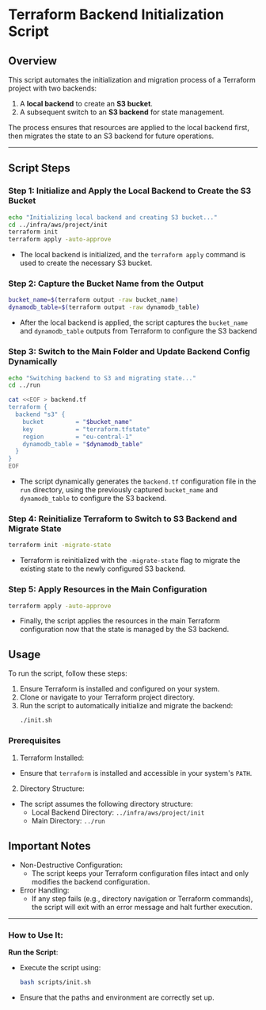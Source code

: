 # Terraform Backend Initialization Script

## Overview
This script automates the initialization and migration process of a Terraform project with two backends:
1. A **local backend** to create an **S3 bucket**.
2. A subsequent switch to an **S3 backend** for state management.

The process ensures that resources are applied to the local backend first, then migrates the state to an S3 backend for future operations.

---

## Script Steps

### Step 1: Initialize and Apply the Local Backend to Create the S3 Bucket
```bash
echo "Initializing local backend and creating S3 bucket..."
cd ../infra/aws/project/init
terraform init
terraform apply -auto-approve
```
* The local backend is initialized, and the `terraform apply` command is used to create the necessary S3 bucket.
### Step 2: Capture the Bucket Name from the Output
```bash
bucket_name=$(terraform output -raw bucket_name)
dynamodb_table=$(terraform output -raw dynamodb_table)
```
* After the local backend is applied, the script captures the `bucket_name` and `dynamodb_table` outputs from Terraform to configure the S3 backend
### Step 3: Switch to the Main Folder and Update Backend Config Dynamically
```bash
echo "Switching backend to S3 and migrating state..."
cd ../run

cat <<EOF > backend.tf
terraform {
  backend "s3" {
    bucket         = "$bucket_name"
    key            = "terraform.tfstate"
    region         = "eu-central-1"
    dynamodb_table = "$dynamodb_table"
  }
}
EOF
```
* The script dynamically generates the `backend.tf` configuration file in the `run` directory, using the previously captured `bucket_name` and `dynamodb_table` to configure the S3 backend.
### Step 4: Reinitialize Terraform to Switch to S3 Backend and Migrate State
```bash
terraform init -migrate-state
```
* Terraform is reinitialized with the `-migrate-state` flag to migrate the existing state to the newly configured S3 backend.
### Step 5: Apply Resources in the Main Configuration
```bash
terraform apply -auto-approve
```
* Finally, the script applies the resources in the main Terraform configuration now that the state is managed by the S3 backend.

## Usage
To run the script, follow these steps:

1. Ensure Terraform is installed and configured on your system.
2. Clone or navigate to your Terraform project directory.
3. Run the script to automatically initialize and migrate the backend:
    ```bash
    ./init.sh
    ```
### Prerequisites
1. Terraform Installed:
* Ensure that `terraform` is installed and accessible in your system's `PATH`.
2. Directory Structure:
* The script assumes the following directory structure:
  * Local Backend Directory: `../infra/aws/project/init`
  * Main Directory: `../run`

## Important Notes
* Non-Destructive Configuration:
  * The script keeps your Terraform configuration files intact and only modifies the backend configuration.
* Error Handling:
  * If any step fails (e.g., directory navigation or Terraform commands), the script will exit with an error message and halt further execution.

---

### How to Use It:
**Run the Script**:
- Execute the script using:
  ```bash
  bash scripts/init.sh
  ```
- Ensure that the paths and environment are correctly set up.